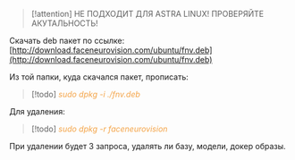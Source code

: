 > [!attention] 
> НЕ ПОДХОДИТ ДЛЯ ASTRA LINUX! ПРОВЕРЯЙТЕ АКУТАЛЬНОСТЬ! 

Скачать deb пакет по ссылке: [http://download.faceneurovision.com/ubuntu/fnv.deb](http://download.faceneurovision.com/ubuntu/fnv.deb)

Из той папки, куда скачался пакет, прописать:
> [!todo] 
> <span style="color: #f4a448">*sudo dpkg -i ./fnv.deb*</span>

Для удаления:  
> [!todo] 
> <span style="color: #f4a448">*sudo dpkg -r faceneurovision*</span> 

При удалении будет 3 запроса, удалять ли базу, модели, докер образы.